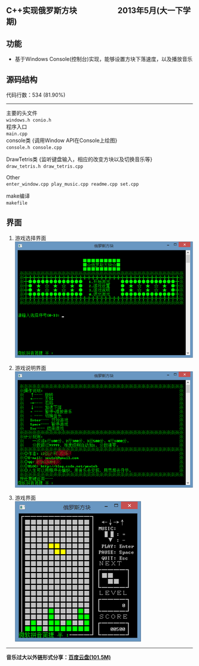 
## C++实现俄罗斯方块       &emsp;&emsp;‎&emsp;&emsp;&emsp;2013‎年‎5‎月‎(大一下学期)

## 功能
* 基于Windows Console(控制台)实现，能够设置方块下落速度，以及播放音乐  

## 源码结构
代码行数：534 (81.90%)
***

主要的头文件    
`windows.h conio.h`  
程序入口       
`main.cpp `      
console类 {调用Window API在Console上绘图}      
`console.h console.cpp`   

DrawTetris类 {监听键盘输入，相应的改变方块以及切换音乐等}     
`draw_tetris.h draw_tetris.cpp`
  
Other       
`
enter_window.cpp
play_music.cpp
readme.cpp
set.cpp
`

make编译    
`
makefile
`
## 界面
1. 游戏选择界面
![](enter.png)  

2. 游戏说明界面
![](about.png)
  
3. 游戏界面      
![](play.png)
***
__音乐过大以外链形式分享：[百度云盘(101.5M)](http://pan.baidu.com/s/1ntC9DMx)__
